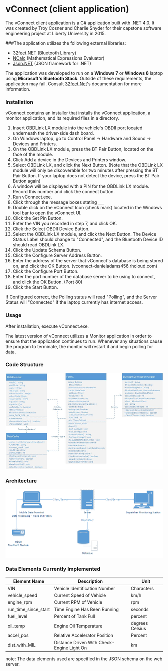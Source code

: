 # vConnect (client application)

The vConnect client application is a C# application built with .NET 4.0. It was created by Troy Cosner and Charlie Snyder for their capstone software engineering project at Liberty University in 2015.

###The application utilizes the following external libraries:
  * [32feet.NET][1] (Bluetooth Library)
  * [NCalc][2] (Mathematical Expressions Evaluator)
  * [Json.NET][3] (JSON framework for .NET)
  
The application was developed to run on a **Windows 7** or **Windows 8** laptop using **Microsoft's Bluetooth Stack**. Outside of these requirements, the application may fail.
Consult [32feet.Net][4]'s documentation for more information.  
  
### Installation
vConnect contains an installer that installs the vConnect application, a monitor application, and its required files in a directory. 

  1. Insert OBDLink LX module into the vehicle's OBDII port located underneath the driver-side dash board.
  2. On Windows laptop, go to Control Panel -> Hardware and Sound -> Devices and Printers.
  3. On the OBDLink LX module, press the BT Pair Button, located on the face of the module.
  4. Click Add a device in the Devices and Printers window. 
  5. Select OBDLink LX, and click the Next Button. (Note that the OBDLink LX module will only be discoverable for two minutes after pressing the BT Pair Button. If your laptop does not detect the device, press the BT Pair Button again)
  6. A window will be displayed with a PIN for the OBDLink LX module. Record this number and click the connect button.
  7. Run vConnect.exe.
  8. Click through the message boxes stating ___
  9. Double click on the vConnect Icon (check mark) located in the Windows tool bar to open the vConnect UI.
 10. Click the Set Pin Button.
 11. Enter the VIN you recorded in step 7, and click OK.
 12. Click the Select OBDII Device Button.
 13. Select the OBDLink LX module, and click the Next Button. The Device Status Label should change to "Connected", and the Bluetooth Device ID should read OBDLink LX.
 14. Click the Update Schema Button.
 15. Click the Configure Server Address Button.
 16. Enter the address of the server that vConnect's database is being stored on, and click the OK Button. (vconnect-danieladams456.rhcloud.com)
 17. Click the Configure Port Button.
 18. Enter the port number of the database server to be using to connect, and click the OK Button. (Port 80) 
 19. Click the Start Button.
 
If Configured correct, the Polling status will read "Polling", and the Server Status will "Connected" if the laptop currently has internet access. 
 
 ### Usage
After installation, execute vConnect.exe.

The latest version of vConnect utilizes a Monitor application in order to ensure that the application continues to run. Whenever any situations cause the program to terminate, the monitor will restart it and begin polling for data.

### Code Structure
![alt text](vConnect/Images/classDiagram.jpg)

### Architecture
![alt text](vConnect/Images/architecture.png)

### Data Elements Currently Implemented
| Element Name | Description | Unit |
| ------------ | ----------- | ---- |
| VIN | Vehicle Identification Number | Characters |
| vehicle_speed | Current Speed of Vehicle | km/h |
| engine_rpm | Current RPM of Vehicle | rpm |
| run_time_since_start | Time Engine Has Been Running | seconds |
| fuel_level | Percent of Tank Full | percent |
| oil_temp | Engine Oil Temperature | degrees Celsius |
| accel_pos | Relative Accelerator Position | Percent |
| dist_with_MIL | Distance Driven With Check-Engine Light On | km |
note: The data elements used are specified in the JSON schema on the web server.  
  
[1]: https://32feet.codeplex.com/
[2]: https://ncalc.codeplex.com/
[3]: http://www.newtonsoft.com/json
[4]: https://32feet.codeplex.com/wikipage?title=Supported%20Hardware%20and%20Software